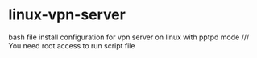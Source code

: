# linux-vpn-server
 bash file install  configuration for  vpn server on linux with pptpd mode /// 
 You need root access to run script file 

